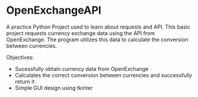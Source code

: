 # OpenExchangeAPI

A practice Python Project used to learn about requests and API. 
This basic project requests currency exchange data using the API from OpenExchange. The program utilizes this data to calculate the conversion between currencies.

Objectives:
- Sucessfully obtain currency data from OpenExchange
- Calculates the correct conversion between currencies and successfully return it
- Simple GUI design using tkinter 
